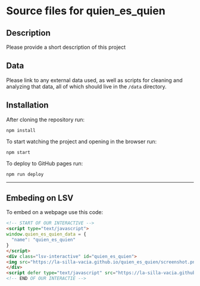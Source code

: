 Source files for quien_es_quien
=====

## Description

Please provide a short description of this project

## Data
Please link to any external data used, as well as scripts for cleaning and analyzing that data, all of which should live in the `/data` directory.

## Installation
After cloning the repository run:
```
npm install
```

To start watching the project and opening in the browser run:
```
npm start
```

To deploy to GitHub pages run:
```
npm run deploy
```

---

## Embeding on LSV
To embed on a webpage use this code:
```html
<!-- START OF OUR INTERACTIVE -->
<script type="text/javascript">
window.quien_es_quien_data = {
  "name": "quien_es_quien"
}
</script>
<div class="lsv-interactive" id="quien_es_quien">
<img src="https://la-silla-vacia.github.io/quien_es_quien/screenshot.png" class="screenshot" style="width:100%;">
</div>
<script defer type="text/javascript" src="https://la-silla-vacia.github.io/quien_es_quien/script.js"></script>
<!-- END OF OUR INTERACTIE -->
```